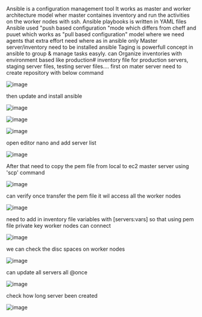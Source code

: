 Ansible is a configuration management tool
It works as master and worker architecture model wher master containes inventory and run the activities on the worker nodes with ssh.
Ansible playbooks is written in YAML files
Ansible used "push based configuration "mode which differs from cheff and puuet which works as "pull based configuration" model where we need agents that extra effort need where as in ansible only Master server/inventory need to be installed ansible
Taging is powerfull concept in ansible to group & manage tasks easyly.
 can Organize inventories with environment based like production# inventory file for production servers, staging server files, testing server files....
 first on mater server need to create repository with below command
 
 ![image](https://github.com/imtiaz04/Ansible/assets/85178565/df1a249c-dec4-4204-9f24-d65335c2d922)

 
then update and install ansible

![image](https://github.com/imtiaz04/Ansible/assets/85178565/e5c361a2-d8a9-4543-adce-08683ad52cfe)

![image](https://github.com/imtiaz04/Ansible/assets/85178565/2543c074-7f41-41e6-b3d9-feb58cbb00a6)

![image](https://github.com/imtiaz04/Ansible/assets/85178565/a69c596c-026a-415b-baee-82d2ffc24a5b)

open editor nano and add server list 

![image](https://github.com/imtiaz04/Ansible/assets/85178565/361f76eb-2c1d-4614-952c-6aea40ff073b)

After that need to copy the pem file from local to ec2 master server using 'scp' command

![image](https://github.com/imtiaz04/Ansible/assets/85178565/5575c890-8500-4e49-9209-96e5b6769da2)

can verify once transfer the pem file it wil access all the worker nodes

![image](https://github.com/imtiaz04/Ansible/assets/85178565/7839ded8-99ca-46ca-9fe7-f5543ad9a86b)

need to add in inventory file variables with [servers:vars] so that using pem file private key worker nodes can connect

![image](https://github.com/imtiaz04/Ansible/assets/85178565/393ba566-cb1c-461d-a0dc-7ef7bdc98f09)


we can check the disc spaces on worker nodes

![image](https://github.com/imtiaz04/Ansible/assets/85178565/5deefaee-946a-4059-b719-3a6670155169)

can update all servers all @once

![image](https://github.com/imtiaz04/Ansible/assets/85178565/4101a2e1-4e93-483f-8c68-417948574a81)

check how long server been created

![image](https://github.com/imtiaz04/Ansible/assets/85178565/85699762-6138-493d-b66f-4a63e664d289)













